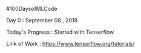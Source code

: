 #100DaysofMLCode

Day 0 : September 08 , 2018

Today's Progress : Started with Tenserflow

Link of Work : https://www.tensorflow.org/tutorials/  
